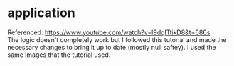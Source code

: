 # application
Referenced: https://www.youtube.com/watch?v=l9dqITtikD8&t=686s \
The logic doesn't completely work but I followed this tutorial and made the necessary changes to bring it up to date (mostly null saftey). I used the same images that the tutorial used.
